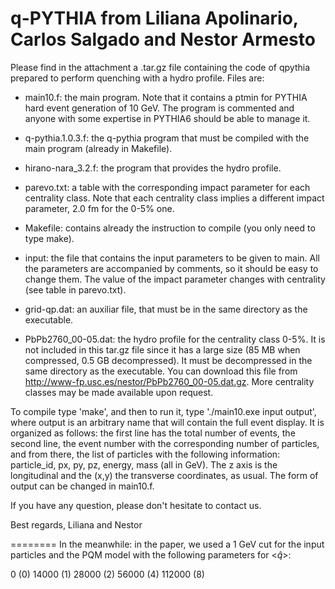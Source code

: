 q-PYTHIA from Liliana Apolinario, Carlos Salgado and Nestor Armesto
========

Please find in the attachment a .tar.gz file containing the code of qpythia prepared to perform quenching with a hydro profile. Files are:

- main10.f: the main program. Note that it contains a ptmin for PYTHIA hard event generation of 10 GeV. The program is commented and anyone with some expertise in PYTHIA6 should be able to manage it.

- q-pythia.1.0.3.f: the q-pythia program that must be compiled with the main program (already in Makefile).

- hirano-nara_3.2.f: the program that provides the hydro profile.

- parevo.txt: a table with the corresponding impact parameter for each centrality class. Note that each centrality class implies a different impact parameter, 2.0 fm for the 0-5% one.

- Makefile: contains already the instruction to compile (you only need to type make).

- input: the file that contains the input parameters to be given to main. All the parameters are accompanied by comments, so it should be easy to change them. The value of the impact parameter changes with centrality (see table in parevo.txt).

- grid-qp.dat: an auxiliar file, that must be in the same directory as the executable.

- PbPb2760_00-05.dat: the hydro profile for the centrality class 0-5%. It is not included in this tar.gz file since it has a large size (85 MB when compressed, 0.5 GB decompressed). It must be decompressed in the same directory as the executable. You can download this file from http://www-fp.usc.es/nestor/PbPb2760_00-05.dat.gz. More centrality classes may be made available upon request.

To compile type 'make', and then to run it, type './main10.exe input output', where output is an arbitrary name that will contain the full event display. It is organized as follows: the first line has the total number of events, the second line, the event number with the corresponding number of particles, and from there, the list of particles with the following information: particle_id, px, py, pz, energy, mass (all in GeV). The z axis is the longitudinal and the (x,y) the transverse coordinates, as usual. The form of output can be changed in main10.f.

If you have any question, please don't hesitate to contact us.

Best regards,
Liliana and Nestor


========
In the meanwhile: in the paper, we used a 1 GeV cut for the input particles and the PQM model with the following parameters for <$\hat{q}$>:

0 (0)
14000 (1)
28000 (2)
56000 (4)
112000 (8)
